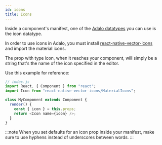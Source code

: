 ```yaml
---
id: icons
title: Icons
---
```


Inside a component's manifest, one of the [Adalo datatypes](/docs/configuration/manifest-json#type) you can use is the icon datatype.

In order to use icons in Adalo, you must install [react-native-vector-icons](https://github.com/oblador/react-native-vector-icons) and import the material icons.

The prop with type icon, when it reaches your component, will simply be a string that's the name of the icon specified in the editor.

Use this example for reference:

```javascript
// index.js
import React, { Component } from "react";
import Icon from "react-native-vector-icons/MaterialIcons";

class MyComponent extends Component {
  render() {
    const { icon } = this.props;
    return <Icon name={icon} />;
  }
}
```

:::note
When you set defaults for an icon prop inside your manifest, make sure to use hyphens instead of underscores between words.
:::
